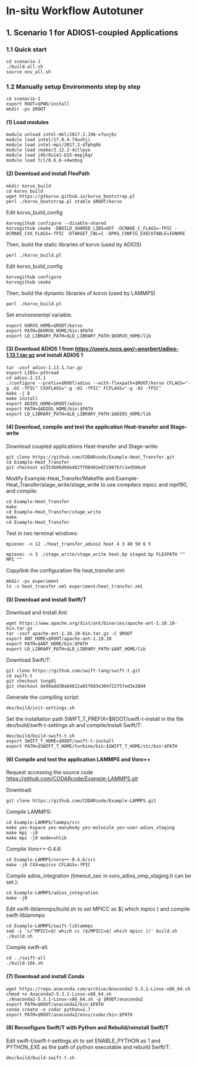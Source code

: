 # In-situ Workflow Autotuner
## 1. Scenario 1 for ADIOS1-coupled Applications
### 1.1  Quick start
```
cd scenario-1
./build-all.sh
source env_all.sh
```
### 1.2  Manually setup Environments step by step
```
cd scenario-1
export ROOT=$PWD/install
mkdir -pv $ROOT
```
#### (1) Load modules
```
module unload intel-mkl/2017.3.196-v7uuj6z
module load intel/17.0.4-74uvhji
module load intel-mpi/2017.3-dfphq6k
module load cmake/3.12.2-4zllpyo
module load jdk/8u141-b15-mopj6qr
module load tcl/8.6.6-x4wnbsg
```
#### (2) Download and install FlexPath
```
mkdir korvo_build
cd korvo_build
wget https://gtkorvo.github.io/korvo_bootstrap.pl
perl ./korvo_bootstrap.pl stable $ROOT/korvo
```
Edit korvo_build_config
```
korvogithub configure --disable-shared
korvogithub cmake -DBUILD_SHARED_LIBS=OFF -DCMAKE_C_FLAGS=-fPIC -DCMAKE_CXX_FLAGS=-fPIC -DTARGET_CNL=1 -DPKG_CONFIG_EXECUTABLE=IGNORE
```
Then, build the static libraries of korvo (used by ADIOS)
```
perl ./korvo_build.pl
```
Edit korvo_build_config
```
korvogithub configure
korvogithub cmake
```
Then, build the dynamic libraries of korvo (used by LAMMPS)
```
perl ./korvo_build.pl
```
Set environmental variable.
```
export KORVO_HOME=$ROOT/korvo
export PATH=$KORVO_HOME/bin:$PATH
export LD_LIBRARY_PATH=$LD_LIBRARY_PATH:$KORVO_HOME/lib
```

#### (3) Download ADIOS 1 from https://users.nccs.gov/~pnorbert/adios-1.13.1.tar.gz and install ADIOS 1
```
tar -zxvf adios-1.13.1.tar.gz
export LIBS=-pthread
cd adios-1.13.1
./configure --prefix=$ROOT/adios --with-flexpath=$ROOT/korvo CFLAGS="-g -O2 -fPIC" CXXFLAGS="-g -O2 -fPIC" FCFLAGS="-g -O2 -fPIC"
make -j 8
make install
export ADIOS_HOME=$ROOT/adios
export PATH=$ADIOS_HOME/bin:$PATH
export LD_LIBRARY_PATH=$LD_LIBRARY_PATH:$ADIOS_HOME/lib

```
#### (4) Download, compile and test the application Heat-transfer and Stage-write
Download coupled applications Heat-transfer and Stage-write:
```
git clone https://github.com/CODARcode/Example-Heat_Transfer.git
cd Example-Heat_Transfer
git checkout e2353b06d0ded82ff00402e072987b7c1ed506a9
```
Modify Example-Heat_Transfer/Makefile and Example-Heat_Transfer/stage_write/stage_write to use compilers mpicc and mpif90, and compile:
```
cd Example-Heat_Transfer
make
cd Example-Heat_Transfer/stage_write
make
cd Example-Heat_Transfer
```
Test in two terminal windows:
```
mpiexec -n 12 ./heat_transfer_adios2 heat 4 3 40 50 6 5
```
```
mpiexec -n 3 ./stage_write/stage_write heat.bp staged.bp FLEXPATH "" MPI ""
```
Copy/link the configuration file heat_transfer.xml:
```
mkdir -pv experiment
ln -s heat_transfer.xml experiment/heat_transfer.xml
```

#### (5) Download and install Swift/T
Download and Install Ant:
```
wget https://www.apache.org/dist/ant/binaries/apache-ant-1.10.10-bin.tar.gz
tar -zxvf apache-ant-1.10.10-bin.tar.gz -C $ROOT
export ANT_HOME=$ROOT/apache-ant-1.10.10
export PATH=$ANT_HOME/bin:$PATH
export LD_LIBRARY_PATH=$LD_LIBRARY_PATH:$ANT_HOME/lib
```
Download Swift/T:
```
git clone https://github.com/swift-lang/swift-t.git
cd swift-t
git checkout tong01
git checkout de99add30a64622a65f603e304f22f57ed3e20d4
```
Generate the compiling script:
```
dev/build/init-settings.sh
```
Set the installation path SWIFT_T_PREFIX=$ROOT/swift-t-install in the file dev/build/swift-t-settings.sh and compile/install Swift/T:
```
dev/build/build-swift-t.sh
export SWIFT_T_HOME=$ROOT/swift-t-install
export PATH=$SWIFT_T_HOME/turbine/bin:$SWIFT_T_HOME/stc/bin:$PATH
```

#### (6) Compile and test the application LAMMPS and Voro++
Request accessing the source code https://github.com/CODARcode/Example-LAMMPS.git

Download:
```
git clone https://github.com/CODARcode/Example-LAMMPS.git
```
Compile LAMMPS:
```
cd Example-LAMMPS/lammps/src
make yes-kspace yes-manybody yes-molecule yes-user-adios_staging
make mpi -j8
make mpi -j8 mode=shlib
```
Compile Voro++-0.4.6:
```
cd Example-LAMMPS/voro++-0.4.6/src
make -j8 CXX=mpicxx CFLAGS=-fPIC
```
Compile adios_integration (timeout_sec in voro_adios_omp_staging.h can be set.):
```
cd Example-LAMMPS/adios_integration
make -j8
```
Edit swift-liblammps/build.sh to set MPICC as $( which mpicc ) and compile swift-liblammps
```
cd Example-LAMMPS/swift-liblammps
sed -i 's/^MPICC=$( which cc )$/MPICC=$( which mpicc )/' build.sh
./build.sh
```
Compile swift-all:
```
cd ../swift-all
./build-16k.sh
```
#### (7) Download and install Conda
```
wget https://repo.anaconda.com/archive/Anaconda2-5.3.1-Linux-x86_64.sh
chmod +x Anaconda2-5.3.1-Linux-x86_64.sh
./Anaconda2-5.3.1-Linux-x86_64.sh -p $ROOT/anaconda2
export PATH=$ROOT/anaconda2/bin:$PATH
conda create -n codar python=2.7
export PATH=$ROOT/anaconda2/envs/codar/bin:$PATH
```
#### (8) Reconfigure Swift/T with Python and Rebuild/reinstall Swift/T
Edit swift-t/swift-t-settings.sh to set ENABLE_PYTHON as 1 and PYTHON_EXE as the path of python executable and rebuild Swift/T:
```
dev/build/build-swift-t.sh
```
